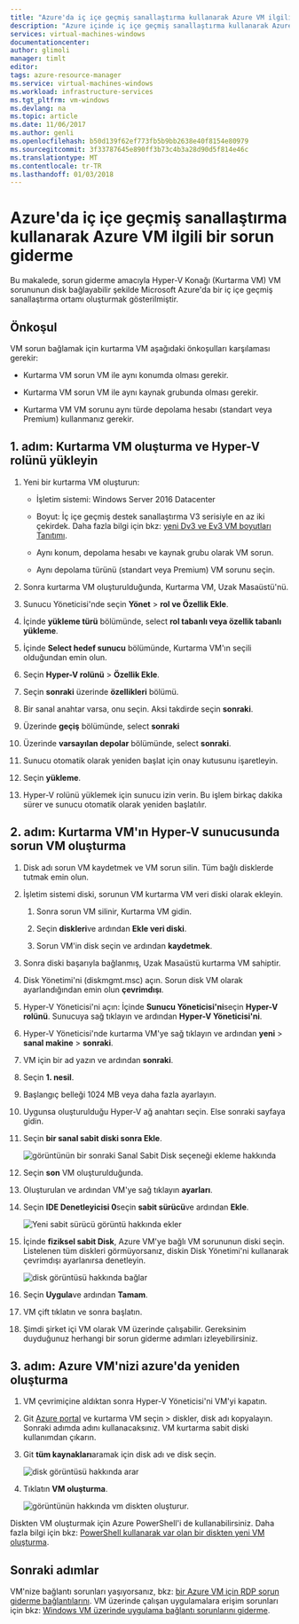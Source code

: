 ```yaml
---
title: "Azure'da iç içe geçmiş sanallaştırma kullanarak Azure VM ilgili bir sorun giderme | Microsoft Docs"
description: "Azure içinde iç içe geçmiş sanallaştırma kullanarak Azure VM ilgili bir sorun giderme"
services: virtual-machines-windows
documentationcenter: 
author: glimoli
manager: timlt
editor: 
tags: azure-resource-manager
ms.service: virtual-machines-windows
ms.workload: infrastructure-services
ms.tgt_pltfrm: vm-windows
ms.devlang: na
ms.topic: article
ms.date: 11/06/2017
ms.author: genli
ms.openlocfilehash: b50d139f62ef773fb5b9bb2638e40f8154e80979
ms.sourcegitcommit: 3f33787645e890ff3b73c4b3a28d90d5f814e46c
ms.translationtype: MT
ms.contentlocale: tr-TR
ms.lasthandoff: 01/03/2018
---
```

# <a name="troubleshoot-a-problem-azure-vm-by-using-nested-virtualization-in-azure"></a>Azure'da iç içe geçmiş sanallaştırma kullanarak Azure VM ilgili bir sorun giderme

Bu makalede, sorun giderme amacıyla Hyper-V Konağı (Kurtarma VM) VM sorununun disk bağlayabilir şekilde Microsoft Azure'da bir iç içe geçmiş sanallaştırma ortamı oluşturmak gösterilmiştir.

## <a name="prerequisite"></a>Önkoşul

VM sorun bağlamak için kurtarma VM aşağıdaki önkoşulları karşılaması gerekir:

-   Kurtarma VM sorun VM ile aynı konumda olması gerekir.

-   Kurtarma VM sorun VM ile aynı kaynak grubunda olması gerekir.

-   Kurtarma VM VM sorunu aynı türde depolama hesabı (standart veya Premium) kullanmanız gerekir.

## <a name="step-1-create-a-recovery-vm-and-install-hyper-v-role"></a>1. adım: Kurtarma VM oluşturma ve Hyper-V rolünü yükleyin

1.  Yeni bir kurtarma VM oluşturun:

    -  İşletim sistemi: Windows Server 2016 Datacenter

    -  Boyut: İç içe geçmiş destek sanallaştırma V3 serisiyle en az iki çekirdek. Daha fazla bilgi için bkz: [yeni Dv3 ve Ev3 VM boyutları Tanıtımı](https://azure.microsoft.com/blog/introducing-the-new-dv3-and-ev3-vm-sizes/).

    -  Aynı konum, depolama hesabı ve kaynak grubu olarak VM sorun.

    -  Aynı depolama türünü (standart veya Premium) VM sorunu seçin.

2.  Sonra kurtarma VM oluşturulduğunda, Kurtarma VM, Uzak Masaüstü'nü.

3.  Sunucu Yöneticisi'nde seçin **Yönet** > **rol ve Özellik Ekle**.

4.  İçinde **yükleme türü** bölümünde, select **rol tabanlı veya özellik tabanlı yükleme**.

5.  İçinde **Select hedef sunucu** bölümünde, Kurtarma VM'ın seçili olduğundan emin olun.

6.  Seçin **Hyper-V rolünü** > **Özellik Ekle**.

7.  Seçin **sonraki** üzerinde **özellikleri** bölümü.

8.  Bir sanal anahtar varsa, onu seçin. Aksi takdirde seçin **sonraki**.

9.  Üzerinde **geçiş** bölümünde, select **sonraki**

10. Üzerinde **varsayılan depolar** bölümünde, select **sonraki**.

11. Sunucu otomatik olarak yeniden başlat için onay kutusunu işaretleyin.

12. Seçin **yükleme**.

13. Hyper-V rolünü yüklemek için sunucu izin verin. Bu işlem birkaç dakika sürer ve sunucu otomatik olarak yeniden başlatılır.

## <a name="step-2-create-the-problem-vm-on-the-recovery-vms-hyper-v-server"></a>2. adım: Kurtarma VM'ın Hyper-V sunucusunda sorun VM oluşturma

1.  Disk adı sorun VM kaydetmek ve VM sorun silin. Tüm bağlı disklerde tutmak emin olun. 

2.  İşletim sistemi diski, sorunun VM kurtarma VM veri diski olarak ekleyin.

    1.  Sonra sorun VM silinir, Kurtarma VM gidin.

    2.  Seçin **diskleri**ve ardından **Ekle veri diski**.

    3.  Sorun VM'in disk seçin ve ardından **kaydetmek**.

3.  Sonra diski başarıyla bağlanmış, Uzak Masaüstü kurtarma VM sahiptir.

4.  Disk Yönetimi'ni (diskmgmt.msc) açın. Sorun disk VM olarak ayarlandığından emin olun **çevrimdışı**.

5.  Hyper-V Yöneticisi'ni açın: İçinde **Sunucu Yöneticisi'ni**seçin **Hyper-V rolünü**. Sunucuya sağ tıklayın ve ardından **Hyper-V Yöneticisi'ni**.

6.  Hyper-V Yöneticisi'nde kurtarma VM'ye sağ tıklayın ve ardından **yeni** > **sanal makine** > **sonraki**.

7.  VM için bir ad yazın ve ardından **sonraki**.

8.  Seçin **1. nesil**.

9.  Başlangıç belleği 1024 MB veya daha fazla ayarlayın.

10. Uygunsa oluşturulduğu Hyper-V ağ anahtarı seçin. Else sonraki sayfaya gidin.

11. Seçin **bir sanal sabit diski sonra Ekle**.

    ![görüntünün bir sonraki Sanal Sabit Disk seçeneği ekleme hakkında](./media/troubleshoot-vm-by-use-nested-virtualization/attach-disk-later.png)

12. Seçin **son** VM oluşturulduğunda.

13. Oluşturulan ve ardından VM'ye sağ tıklayın **ayarları**.

14. Seçin **IDE Denetleyicisi 0**seçin **sabit sürücü**ve ardından **Ekle**.

    ![Yeni sabit sürücü görüntü hakkında ekler](./media/troubleshoot-vm-by-use-nested-virtualization/create-new-drive.png)    

15. İçinde **fiziksel sabit Disk**, Azure VM'ye bağlı VM sorununun diski seçin. Listelenen tüm diskleri görmüyorsanız, diskin Disk Yönetimi'ni kullanarak çevrimdışı ayarlanırsa denetleyin.

    ![disk görüntüsü hakkında bağlar](./media/troubleshoot-vm-by-use-nested-virtualization/mount-disk.png)  


17. Seçin **Uygula**ve ardından **Tamam**.

18. VM çift tıklatın ve sonra başlatın.

19. Şimdi şirket içi VM olarak VM üzerinde çalışabilir. Gereksinim duyduğunuz herhangi bir sorun giderme adımları izleyebilirsiniz.

## <a name="step-3-re-create-your-azure-vm-in-azure"></a>3. adım: Azure VM'nizi azure'da yeniden oluşturma

1.  VM çevrimiçine aldıktan sonra Hyper-V Yöneticisi'ni VM'yi kapatın.

2.  Git [Azure portal](https://portal.azure.com) ve kurtarma VM seçin > diskler, disk adı kopyalayın. Sonraki adımda adını kullanacaksınız. VM kurtarma sabit diski kullanımdan çıkarın.

3.  Git **tüm kaynakları**aramak için disk adı ve disk seçin.

     ![disk görüntüsü hakkında arar](./media/troubleshoot-vm-by-use-nested-virtualization/search-disk.png)     

4. Tıklatın **VM oluşturma**.

     ![görüntünün hakkında vm diskten oluşturur.](./media/troubleshoot-vm-by-use-nested-virtualization/create-vm-from-vhd.png) 

Diskten VM oluşturmak için Azure PowerShell'i de kullanabilirsiniz. Daha fazla bilgi için bkz: [PowerShell kullanarak var olan bir diskten yeni VM oluşturma](create-vm-specialized.md#create-the-new-vm). 

## <a name="next-steps"></a>Sonraki adımlar

VM'nize bağlantı sorunları yaşıyorsanız, bkz: [bir Azure VM için RDP sorun giderme bağlantılarını](troubleshoot-rdp-connection.md). VM üzerinde çalışan uygulamalara erişim sorunları için bkz: [Windows VM üzerinde uygulama bağlantı sorunlarını giderme](troubleshoot-app-connection.md).
